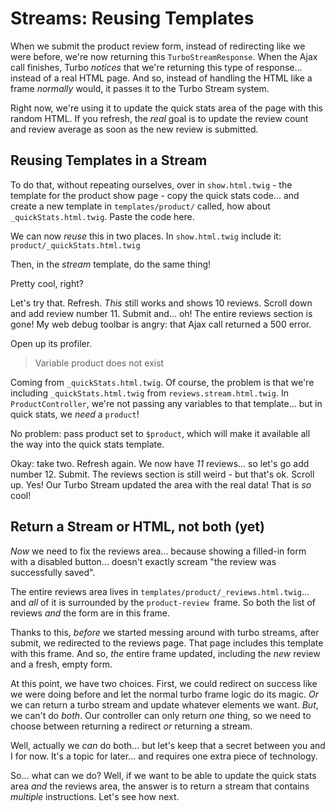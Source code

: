 # Streams: Reusing Templates

When we submit the product review form, instead of redirecting like we were
before, we're now returning this `TurboStreamResponse`. When the Ajax call finishes,
Turbo *notices* that we're returning this type of response... instead of a real HTML
page. And so, instead of handling the HTML like a frame *normally* would, it passes
it to the Turbo Stream system.

Right now, we're using it to update the quick stats area of the page with this
random HTML. If you refresh, the *real* goal is to update the review count and
review average as soon as the new review is submitted.

## Reusing Templates in a Stream

To do that, without repeating ourselves, over in `show.html.twig` - the template
for the product show page - copy the quick stats code... and create a new
template in `templates/product/` called, how about `_quickStats.html.twig`. Paste
the code here.

We can now *reuse* this in two places. In `show.html.twig` include it:
`product/_quickStats.html.twig`

Then, in the *stream* template, do the same thing!

Pretty cool, right?

Let's try that. Refresh. *This* still works and shows 10 reviews. Scroll down
and add review number 11. Submit and... oh! The entire reviews section is gone!
My web debug toolbar is angry: that Ajax call returned a 500 error.

Open up its profiler.

> Variable product does not exist

Coming from `_quickStats.html.twig`. Of course, the problem is that we're
including `_quickStats.html.twig` from `reviews.stream.html.twig`. In
`ProductController`, we're not passing any variables to that template... but
in quick stats, we *need* a `product`!

No problem: pass product set to `$product`, which will make it available all
the way into the quick stats template.

Okay: take two. Refresh again. We now have *11* reviews... so let's go add
number 12. Submit. The reviews section is still weird - but that's ok. Scroll
up. Yes! Our Turbo Stream updated the area with the real data! That is *so* cool!

## Return a Stream or HTML, not both (yet)

*Now* we need to fix the reviews area... because showing a filled-in form with
a disabled button... doesn't exactly scream "the review was successfully saved".

The entire reviews area lives in `templates/product/_reviews.html.twig`... and
*all* of it is surrounded by the `product-review `frame. So both the list
of reviews *and* the form are in this frame.

Thanks to this, *before* we started messing around with turbo streams, after submit,
we redirected to the reviews page. That page includes this template with this frame.
And so, *the* entire frame updated, including the *new* review and a fresh,
empty form.

At this point, we have two choices. First, we could redirect on success like we were
doing before and let the normal turbo frame logic do its magic. *Or* we can return
a turbo stream and update whatever elements we want. *But*, we can't do *both*.
Our controller can only return *one* thing, so we need to choose between returning
a redirect *or* returning a stream.

Well, actually we *can* do both... but let's keep that a secret between you and
I for now. It's a topic for later... and requires one extra piece of technology.

So... what can we do? Well, if we want to be able to update the quick stats area
*and* the reviews area, the answer is to return a stream that contains *multiple*
instructions. Let's see how next.
